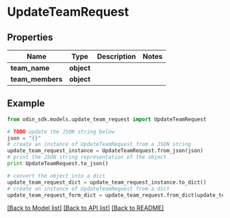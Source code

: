 # UpdateTeamRequest


## Properties

Name | Type | Description | Notes
------------ | ------------- | ------------- | -------------
**team_name** | **object** |  | 
**team_members** | **object** |  | 

## Example

```python
from odin_sdk.models.update_team_request import UpdateTeamRequest

# TODO update the JSON string below
json = "{}"
# create an instance of UpdateTeamRequest from a JSON string
update_team_request_instance = UpdateTeamRequest.from_json(json)
# print the JSON string representation of the object
print UpdateTeamRequest.to_json()

# convert the object into a dict
update_team_request_dict = update_team_request_instance.to_dict()
# create an instance of UpdateTeamRequest from a dict
update_team_request_form_dict = update_team_request.from_dict(update_team_request_dict)
```
[[Back to Model list]](../README.md#documentation-for-models) [[Back to API list]](../README.md#documentation-for-api-endpoints) [[Back to README]](../README.md)


